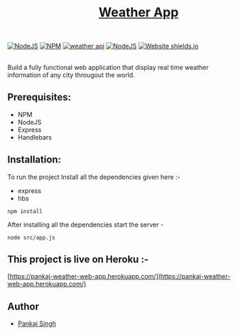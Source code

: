 # &nbsp;&nbsp;&nbsp;&nbsp;&nbsp;&nbsp;&nbsp;&nbsp;&nbsp;&nbsp;&nbsp;&nbsp;&nbsp;&nbsp;&nbsp;&nbsp;&nbsp;&nbsp;&nbsp;&nbsp;&nbsp;&nbsp;&nbsp;&nbsp;&nbsp;&nbsp;&nbsp;&nbsp;&nbsp;&nbsp; [Weather App](https://pankaj-weather-web-app.herokuapp.com/)
<br/>


<p align="center">
  
  <a href="https://nodejs.org/en/blog/release/v12.13.0/"><img alt="NodeJS" src="https://img.shields.io/badge/node-12.14.1-important?style=flat-square" /></a>
  <a href="https://www.npmjs.com/package/npm/v/6.13.4"><img alt="NPM" src="https://img.shields.io/badge/npm-6.13.7-blueviolet?style=flat-square" /></a>
  <a href="https://openweathermap.org/api"><img alt="weather api" src="https://img.shields.io/:weather-api-red?style=flat-square?style=flat-square" /></a>
  <a href="https://handlebarsjs.com/"><img alt="NodeJS" src="https://img.shields.io/badge/handlebars-4.1.1-yellow?style=flat-square" /></a>
  [![Website shields.io](https://img.shields.io/website-up-down-green-red/http/shields.io.svg)](https://pankaj-weather-web-app.herokuapp.com/)
</p>

<br/>
Build a fully functional web application that display real time weather information of any city througout the world.

## Prerequisites:
- NPM
- NodeJS
- Express
- Handlebars

## Installation:
To run the project Install all the dependencies given here :-

- express
- hbs

```
npm install
```
After installing all the dependencies start the server -

```
node src/app.js
```
## This project is live on Heroku :-
[https://pankaj-weather-web-app.herokuapp.com/](https://pankaj-weather-web-app.herokuapp.com/)

## Author
* [Pankaj Singh](https://pankajsingh.me/)
